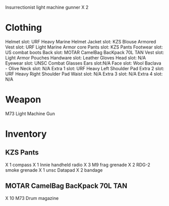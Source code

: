 Insurrectionist light machine gunner X 2

# Clothing
Helmet slot: URF Heavy Marine Helmet
Jacket slot: KZS Blouse
Armored Vest slot: URF Light Marine Armor core
Pants slot: KZS Pants
Footwear slot: US combat boots
Back slot: MOTAR CamelBag BacKpack 70L TAN
Vest slot: Light Armor Pouches
Handware slot: Leather Gloves
Head slot: N/A
Eyewear slot: UNSC Combat Glasses
Ears slot:N/A
Face slot: Wool Baclava - Olive
Neck slot: N/A
Extra 1 slot: URF Heavy Left Shoulder Pad
Extra 2 slot: URF Heavy Right Shoulder Pad
Waist slot: N/A
Extra 3 slot: N/A
Extra 4 slot: N/A

# Weapon

M73 Light Machine Gun

# Inventory

## KZS Pants
X 1 compass
X 1 Innie handheld radio
X 3 M9 frag grenade
X 2 RDG-2 smoke grenade
X 1 unsc Datapad
X 2 bandage

## MOTAR CamelBag BacKpack 70L TAN
X 10 M73 Drum magazine
